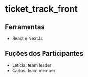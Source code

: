 # ticket_track_front

## Ferramentas
- React e NextJs

## Fuções dos Participantes
- Letícia: team leader
- Carlos: team member